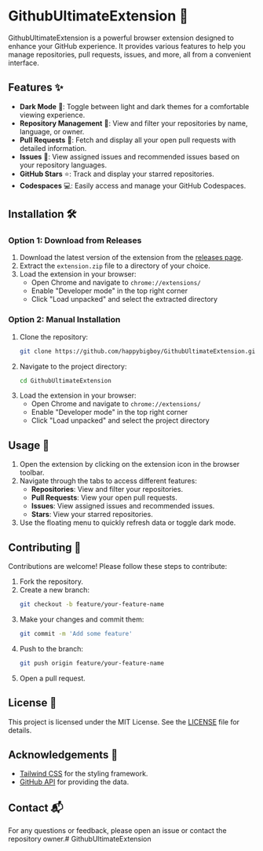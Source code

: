 # GithubUltimateExtension 🚀

GithubUltimateExtension is a powerful browser extension designed to enhance your GitHub experience. It provides various features to help you manage repositories, pull requests, issues, and more, all from a convenient interface.

## Features ✨

- **Dark Mode** 🌙: Toggle between light and dark themes for a comfortable viewing experience.
- **Repository Management** 📂: View and filter your repositories by name, language, or owner.
- **Pull Requests** 🔄: Fetch and display all your open pull requests with detailed information.
- **Issues** 🐛: View assigned issues and recommended issues based on your repository languages.
- **GitHub Stars** ⭐: Track and display your starred repositories.
- **Codespaces** 💻: Easily access and manage your GitHub Codespaces.

## Installation 🛠️

### Option 1: Download from Releases

1. Download the latest version of the extension from the [releases page](https://github.com/happybigboy/GithubUltimateExtension/releases/tag/v2.0).
2. Extract the `extension.zip` file to a directory of your choice.
3. Load the extension in your browser:
    - Open Chrome and navigate to `chrome://extensions/`
    - Enable "Developer mode" in the top right corner
    - Click "Load unpacked" and select the extracted directory

### Option 2: Manual Installation

1. Clone the repository:
    ```sh
    git clone https://github.com/happybigboy/GithubUltimateExtension.git
    ```
2. Navigate to the project directory:
    ```sh
    cd GithubUltimateExtension
    ```
3. Load the extension in your browser:
    - Open Chrome and navigate to `chrome://extensions/`
    - Enable "Developer mode" in the top right corner
    - Click "Load unpacked" and select the project directory

## Usage 📖

1. Open the extension by clicking on the extension icon in the browser toolbar.
2. Navigate through the tabs to access different features:
    - **Repositories**: View and filter your repositories.
    - **Pull Requests**: View your open pull requests.
    - **Issues**: View assigned issues and recommended issues.
    - **Stars**: View your starred repositories.
3. Use the floating menu to quickly refresh data or toggle dark mode.

## Contributing 🤝

Contributions are welcome! Please follow these steps to contribute:

1. Fork the repository.
2. Create a new branch:
    ```sh
    git checkout -b feature/your-feature-name
    ```
3. Make your changes and commit them:
    ```sh
    git commit -m 'Add some feature'
    ```
4. Push to the branch:
    ```sh
    git push origin feature/your-feature-name
    ```
5. Open a pull request.

## License 📄

This project is licensed under the MIT License. See the [LICENSE](LICENSE) file for details.

## Acknowledgements 🙏

- [Tailwind CSS](https://tailwindcss.com/) for the styling framework.
- [GitHub API](https://docs.github.com/en/rest) for providing the data.

## Contact 📬

For any questions or feedback, please open an issue or contact the repository owner.# GithubUltimateExtension